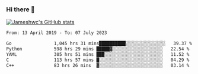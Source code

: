 ### Hi there 👋

[![Jameshwc's GitHub stats](https://github-readme-stats.vercel.app/api?username=jameshwc)](https://github.com/anuraghazra/github-readme-stats)

<!--START_SECTION:waka-->

```txt
From: 13 April 2019 - To: 07 July 2023

Go                1,045 hrs 31 mins██████████░░░░░░░░░░░░░░░   39.37 %
Python            598 hrs 29 mins █████▓░░░░░░░░░░░░░░░░░░░   22.54 %
YAML              305 hrs 51 mins ███░░░░░░░░░░░░░░░░░░░░░░   11.52 %
C                 113 hrs 57 mins █░░░░░░░░░░░░░░░░░░░░░░░░   04.29 %
C++               83 hrs 26 mins  ▓░░░░░░░░░░░░░░░░░░░░░░░░   03.14 %
```

<!--END_SECTION:waka-->